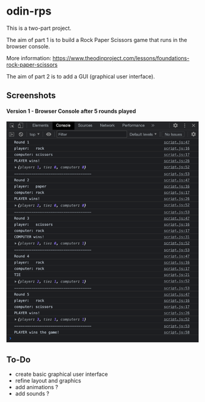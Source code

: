 # odin-rps

This is a two-part project.

The aim of part 1 is to build a Rock Paper Scissors game that runs in the browser console.

More information: https://www.theodinproject.com/lessons/foundations-rock-paper-scissors

The aim of part 2 is to add a GUI (graphical user interface).

## Screenshots

#### Version 1 - Browser Console after 5 rounds played

![screenshot after 5 rounds played](./screenshot-1.png)

## To-Do

- create basic graphical user interface
- refine layout and graphics
- add animations ?
- add sounds ?
